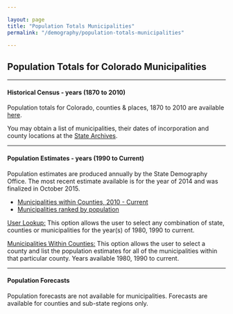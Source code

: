 ```yaml
---

layout: page
title: "Population Totals Municipalities"
permalink: "/demography/population-totals-municipalities"

---
```


## Population Totals for Colorado Municipalities

- - -

#### Historical Census - years (1870 to 2010)

Population totals for Colorado, counties & places, 1870 to 2010 are available [here](https://dola.colorado.gov/demog_webapps/hcp_parameters.jsf).

You may obtain a list of municipalities, their dates of incorporation and county locations at the [State Archives](http://www.colorado.gov/dpa/doit/archives/muninc.html).

- - -

#### Population Estimates - years (1990 to Current)

Population estimates are produced annually by the State Demography Office. The most recent estimate available is for the year of 2014 and was finalized in October 2015.

- [Municipalities within Counties, 2010 - Current](https://drive.google.com/open?id=0B-vz6H4k4SESZmhzVlhaLXMwXzQ&authuser=0)
- [Municipalities ranked by population](https://drive.google.com/open?id=0B-vz6H4k4SESZVhKQXR2QmtQN1E&authuser=0)

[User Lookup:](https://dola.colorado.gov/demog_webapps/pe_parameters.jsf)
This option allows the user to select any combination of state, counties or municipalities for the year(s) of 1980, 1990 to current.

[Municipalities Within Counties:](https://dola.colorado.gov/demog_webapps/mpe_parameters.jsf)
This option allows the user to select a county and list the population estimates for all of the municipalities within that particular county. Years available 1980, 1990 to current.

- - -

#### Population Forecasts

Population forecasts are not available for municipalities. Forecasts are available for counties and sub-state regions only.